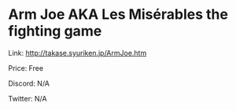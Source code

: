 # Arm Joe AKA Les Misérables the fighting game

Link: http://takase.syuriken.jp/ArmJoe.htm

Price: Free

Discord: N/A

Twitter: N/A
